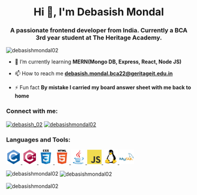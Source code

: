 <h1 align="center">Hi 👋, I'm Debasish Mondal</h1>
<h3 align="center">A passionate frontend developer from India. Currently a BCA 3rd year student at The Heritage Academy.</h3>

<p align="left"> <img src="https://komarev.com/ghpvc/?username=debasishmondal02&label=Profile%20views&color=0e75b6&style=flat" alt="debasishmondal02" /> </p>

- 🌱 I’m currently learning **MERN(Mongo DB, Express, React, Node JS)**

- 📫 How to reach me **debasish.mondal.bca22@geritageit.edu.in**

- ⚡ Fun fact **By mistake I carried my board answer sheet with me back to home**

<h3 align="left">Connect with me:</h3>
<p align="left">
<a href="https://www.codechef.com/users/debasish_02" target="blank"><img align="center" src="https://cdn.jsdelivr.net/npm/simple-icons@3.1.0/icons/codechef.svg" alt="debasish_02" height="30" width="40" /></a>
<a href="https://auth.geeksforgeeks.org/user/debasishmondal02" target="blank"><img align="center" src="https://raw.githubusercontent.com/rahuldkjain/github-profile-readme-generator/master/src/images/icons/Social/geeks-for-geeks.svg" alt="debasishmondal02" height="30" width="40" /></a>
</p>

<h3 align="left">Languages and Tools:</h3>
<p align="left"> <a href="https://www.cprogramming.com/" target="_blank"> <img src="https://raw.githubusercontent.com/devicons/devicon/master/icons/c/c-original.svg" alt="c" width="40" height="40"/> </a> <a href="https://www.w3schools.com/cpp/" target="_blank"> <img src="https://raw.githubusercontent.com/devicons/devicon/master/icons/cplusplus/cplusplus-original.svg" alt="cplusplus" width="40" height="40"/> </a> <a href="https://www.w3schools.com/css/" target="_blank"> <img src="https://raw.githubusercontent.com/devicons/devicon/master/icons/css3/css3-original-wordmark.svg" alt="css3" width="40" height="40"/> </a> <a href="https://www.w3.org/html/" target="_blank"> <img src="https://raw.githubusercontent.com/devicons/devicon/master/icons/html5/html5-original-wordmark.svg" alt="html5" width="40" height="40"/> </a> <a href="https://www.java.com" target="_blank"> <img src="https://raw.githubusercontent.com/devicons/devicon/master/icons/java/java-original.svg" alt="java" width="40" height="40"/> </a> <a href="https://developer.mozilla.org/en-US/docs/Web/JavaScript" target="_blank"> <img src="https://raw.githubusercontent.com/devicons/devicon/master/icons/javascript/javascript-original.svg" alt="javascript" width="40" height="40"/> </a> <a href="https://www.linux.org/" target="_blank"> <img src="https://raw.githubusercontent.com/devicons/devicon/master/icons/linux/linux-original.svg" alt="linux" width="40" height="40"/> </a> <a href="https://www.mysql.com/" target="_blank"> <img src="https://raw.githubusercontent.com/devicons/devicon/master/icons/mysql/mysql-original-wordmark.svg" alt="mysql" width="40" height="40"/> </a> </p>

<p><img align="left" src="https://github-readme-stats.vercel.app/api/top-langs?username=debasishmondal02&show_icons=true&locale=en&layout=compact" alt="debasishmondal02" /></p>

<p>&nbsp;<img align="center" src="https://github-readme-stats.vercel.app/api?username=debasishmondal02&show_icons=true&locale=en" alt="debasishmondal02" /></p>

<p><img align="center" src="https://github-readme-streak-stats.herokuapp.com/?user=debasishmondal02&" alt="debasishmondal02" /></p>
